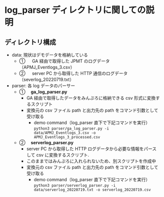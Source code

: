 # log_parser ディレクトリに関しての説明

## ディレクトリ構成

- data: 現状はデモデータを格納している
  - ① 　 GA 経由で取得した JPMT のログデータ（APMJ_Eventlogs_3.csv）
  - ② 　 server PC から取得した HTTP 通信のログデータ（severlog_20220719.txt）
- parser: 各 log データのパーサー
  - ① 　**ga_log_parser.py**
    - GA 経由で取得したデータをみんぷろに格納できる csv 形式に変換するスクリプト
    - 変換元の csv ファイル path と出力先の path をコマンド引数として受け取る
      - demo command（log_parser 直下で下記コマンドを実行）  
        `python3 parser/ga_log_parser.py -i data/APMJ_Eventlogs_3.csv -o APMJ_Eventlogs_3_processed.csv`
  - ② 　**serverlog_parser.py**
    - server PC から取得した HTTP ログデータから必要な情報をパースして csv に変換するスクリプト.
    - このままではみんぷろに入れられないため、別スクリプトを作成中
    - 変換元の csv ファイル path と出力先の path をコマンド引数として受け取る
      - demo command（log_parser 直下で下記コマンドを実行）  
        `python3 parser/serverlog_parser.py -i data/serverlog_20220719.txt -o serverlog_20220719.csv`
